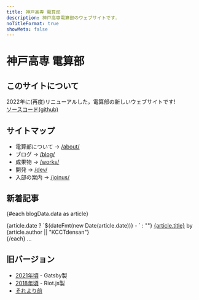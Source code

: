 ```yaml
---
title: 神戸高専 電算部
description: 神戸高専電算部のウェブサイトです．
noTitleFormat: true
showMeta: false
---
```


<script context="module">
  import { api } from "$lib/articles"

  export async function load({ fetch }) {
    const blogData = await api(fetch, "blog")
    blogData.data = blogData.data.slice(0, 8)
    return { props: { blogData } }
  }
</script>

<script>
  import Meta from "$lib/meta.svelte"
  import { dateFmt } from "$lib/fmt"

  export let blogData
</script>

<h1>
  <span class="inline-block">神戸高専</span>
  <span class="inline-block">電算部</span>
</h1>

## このサイトについて

2022年に(再度)リニューアルした，電算部の新しいウェブサイトです!  
[ソースコード(github)](https://github.com/KCCTdensan/d3bu.net)

## サイトマップ

- 電算部について -> [/about/](/about/)
- ブログ -> [/blog/](/blog/)
- 成果物 -> [/works/](/works/)
- 開発 -> [/dev/](/dev/)
- 入部の案内 -> [/joinus/](/joinus/)

## 新着記事

{#each blogData.data as article}
  <article>
    {article.date ? `${dateFmt(new Date(article.date))} - ` : ""}
    <a href={`/blog/${article.slug}`}>{article.title}</a>
    <span class="inline-block">by {article.author || "KCCTdensan"}</span>
  </article>
{/each}
...

## 旧バージョン

- [2021年頃](/old/v1/) - Gatsby製
- [2018年頃](/old/v0/) - Riot.js製
- [それより前](/iseki/)
